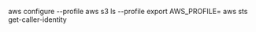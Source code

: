 aws configure --profile <profilename>
aws s3 ls --profile <profileNmae>
export AWS_PROFILE=<prflename>
aws sts get-caller-identity
